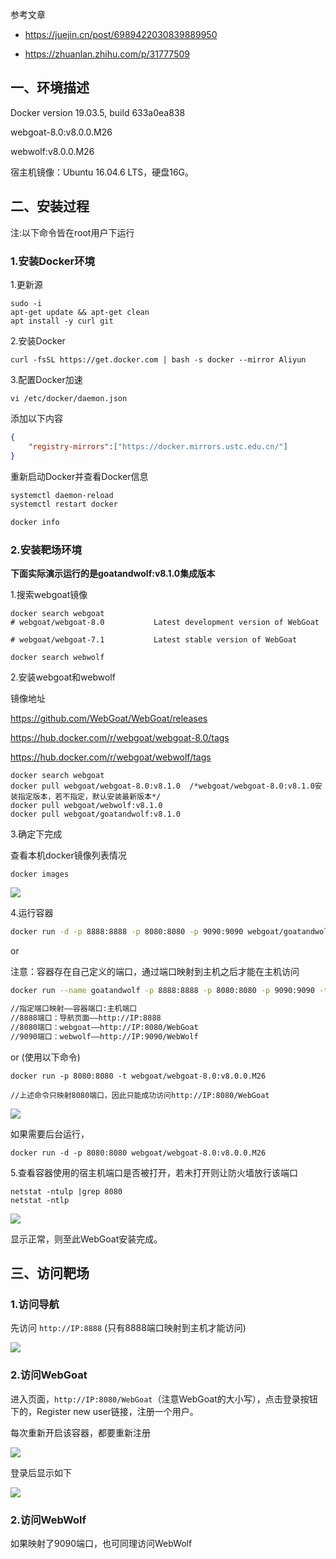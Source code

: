 参考文章

- https://juejin.cn/post/6989422030839889950

- https://zhuanlan.zhihu.com/p/31777509

## 一、环境描述

Docker version 19.03.5, build 633a0ea838

webgoat-8.0:v8.0.0.M26

webwolf:v8.0.0.M26

宿主机镜像：Ubuntu 16.04.6 LTS，硬盘16G。

## 二、安装过程

注:以下命令皆在root用户下运行

### 1.安装Docker环境

1.更新源

```shell
sudo -i
apt-get update && apt-get clean
apt install -y curl git
```

2.安装Docker

```shell
curl -fsSL https://get.docker.com | bash -s docker --mirror Aliyun
```

3.配置Docker加速

```shell
vi /etc/docker/daemon.json
```

添加以下内容

```json
{
    "registry-mirrors":["https://docker.mirrors.ustc.edu.cn/"]
}
```

重新启动Docker并查看Docker信息

```bash
systemctl daemon-reload
systemctl restart docker

docker info
```

### 2.安装靶场环境

**下面实际演示运行的是goatandwolf:v8.1.0集成版本**

1.搜索webgoat镜像

```shell
docker search webgoat
# webgoat/webgoat-8.0           Latest development version of WebGoat

# webgoat/webgoat-7.1           Latest stable version of WebGoat

docker search webwolf
```

2.安装webgoat和webwolf

 镜像地址

https://github.com/WebGoat/WebGoat/releases

https://hub.docker.com/r/webgoat/webgoat-8.0/tags

https://hub.docker.com/r/webgoat/webwolf/tags



```shell
docker search webgoat
docker pull webgoat/webgoat-8.0:v8.1.0  /*webgoat/webgoat-8.0:v8.1.0安装指定版本，若不指定，默认安装最新版本*/
docker pull webgoat/webwolf:v8.1.0
docker pull webgoat/goatandwolf:v8.1.0
```

3.确定下完成

 查看本机docker镜像列表情况

```shell
docker images
```

![](https://img.yatjay.top/md/202203251601095.png)

4.运行容器

```bash
docker run -d -p 8888:8888 -p 8080:8080 -p 9090:9090 webgoat/goatandwolf:v8.1.0
```

or

注意：容器存在自己定义的端口，通过端口映射到主机之后才能在主机访问

```bash
docker run --name goatandwolf -p 8888:8888 -p 8080:8080 -p 9090:9090 -t webgoat/goatandwolf:v8.1.0

//指定端口映射——容器端口:主机端口
//8888端口：导航页面——http://IP:8888
//8080端口：webgoat——http://IP:8080/WebGoat
//9090端口：webwolf——http://IP:9090/WebWolf
```
or  (使用以下命令)
```
docker run -p 8080:8080 -t webgoat/webgoat-8.0:v8.0.0.M26

//上述命令只映射8080端口，因此只能成功访问http://IP:8080/WebGoat
```

![](https://img.yatjay.top/md/202203251601742.png)

如果需要后台运行，

```shell
docker run -d -p 8080:8080 webgoat/webgoat-8.0:v8.0.0.M26
```

5.查看容器使用的宿主机端口是否被打开，若未打开则让防火墙放行该端口

```shell
netstat -ntulp |grep 8080
netstat -ntlp
```

![](https://img.yatjay.top/md/202203251601505.png)

显示正常，则至此WebGoat安装完成。

## 三、访问靶场

### 1.访问导航

先访问 `http://IP:8888` (只有8888端口映射到主机才能访问)

![](https://img.yatjay.top/md/202203251601569.png)

### 2.访问WebGoat

进入页面，`http://IP:8080/WebGoat`（注意WebGoat的大小写），点击登录按钮下的，Register new user链接，注册一个用户。 

每次重新开启该容器，都要重新注册

![](https://img.yatjay.top/md/202203251601052.png)

 登录后显示如下

![](https://img.yatjay.top/md/202203251601192.png)

### 2.访问WebWolf

如果映射了9090端口，也可同理访问WebWolf

